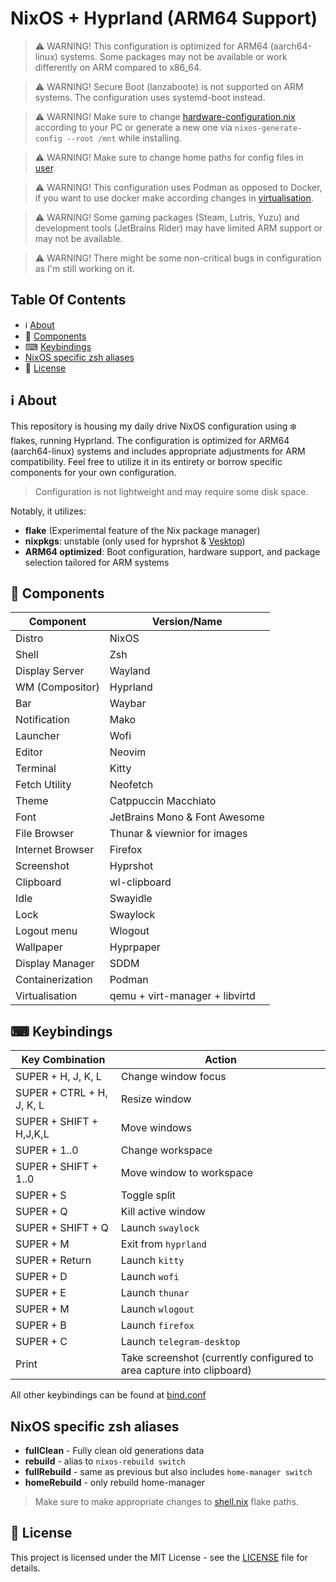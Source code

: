# NixOS + Hyprland (ARM64 Support)



> ⚠ WARNING! This configuration is optimized for ARM64 (aarch64-linux) systems. Some packages may not be available or work differently on ARM compared to x86_64.

> ⚠ WARNING! Secure Boot (lanzaboote) is not supported on ARM systems. The configuration uses systemd-boot instead.

> ⚠ WARNING! Make sure to change [hardware-configuration.nix](./system/hardware-configuration.nix) according to your PC or generate a new one via `nixos-generate-config --root /mnt` while installing.

> ⚠ WARNING! Make sure to change home paths for config files in [user](./home/config).

> ⚠ WARNING! This configuration uses Podman as opposed to Docker, if you want to use docker make according changes in [virtualisation](./system/modules/virtualisation.nix).

> ⚠ WARNING! Some gaming packages (Steam, Lutris, Yuzu) and development tools (JetBrains Rider) may have limited ARM support or may not be available.

> ⚠ WARNING! There might be some non-critical bugs in configuration as I'm still working on it.

## Table Of Contents

- ℹ [About](#-about)
- 🔧 [Components](#-components)
- ⌨ [Keybindings](#-keybindings)
- [NixOS specific zsh aliases](#-nixos-specific-zsh-aliases)
- 📖 [License](#-license)

## ℹ About

This repository is housing my daily drive NixOS configuration using ❄️ flakes, running Hyprland. The configuration is optimized for ARM64 (aarch64-linux) systems and includes appropriate adjustments for ARM compatibility. Feel free to utilize it in its entirety or borrow specific components for your own configuration.

> Configuration is not lightweight and may require some disk space.

Notably, it utilizes:

- **flake** (Experimental feature of the Nix package manager)
- **nixpkgs**: unstable (only used for hyprshot & [Vesktop](https://github.com/Vencord/Vesktop))
- **ARM64 optimized**: Boot configuration, hardware support, and package selection tailored for ARM systems

## 🔧 Components

| Component        | Version/Name                   |
| ---------------- | ------------------------------ |
| Distro           | NixOS                          |
| Shell            | Zsh                            |
| Display Server   | Wayland                        |
| WM (Compositor)  | Hyprland                       |
| Bar              | Waybar                         |
| Notification     | Mako                           |
| Launcher         | Wofi                           |
| Editor           | Neovim                         |
| Terminal         | Kitty                          |
| Fetch Utility    | Neofetch                       |
| Theme            | Catppuccin Macchiato           |
| Font             | JetBrains Mono & Font Awesome  |
| File Browser     | Thunar & viewnior for images   |
| Internet Browser | Firefox                        |
| Screenshot       | Hyprshot                       |
| Clipboard        | wl-clipboard                   |
| Idle             | Swayidle                       |
| Lock             | Swaylock                       |
| Logout menu      | Wlogout                        |
| Wallpaper        | Hyprpaper                      |
| Display Manager  | SDDM                           |
| Containerization | Podman                         |
| Virtualisation   | qemu + virt-manager + libvirtd |

## ⌨ Keybindings

| Key Combination           | Action                                                                |
| ------------------------- | --------------------------------------------------------------------- |
| SUPER + H, J, K, L        | Change window focus                                                   |
| SUPER + CTRL + H, J, K, L | Resize window                                                         |
| SUPER + SHIFT + H,J,K,L   | Move windows                                                          |
| SUPER + 1..0              | Change workspace                                                      |
| SUPER + SHIFT + 1..0      | Move window to workspace                                              |
| SUPER + S                 | Toggle split                                                          |
| SUPER + Q                 | Kill active window                                                    |
| SUPER + SHIFT + Q         | Launch `swaylock`                                                     |
| SUPER + M                 | Exit from `hyprland`                                                  |
| SUPER + Return            | Launch `kitty`                                                        |
| SUPER + D                 | Launch `wofi`                                                         |
| SUPER + E                 | Launch `thunar`                                                       |
| SUPER + M                 | Launch `wlogout`                                                      |
| SUPER + B                 | Launch `firefox`                                                      |
| SUPER + C                 | Launch `telegram-desktop`                                             |
| Print                     | Take screenshot (currently configured to area capture into clipboard) |

All other keybindings can be found at [bind.conf](./home/config/hypr/bind.conf)

## NixOS specific zsh aliases

- **fullClean** - Fully clean old generations data
- **rebuild** - alias to `nixos-rebuild switch`
- **fullRebuild** - same as previous but also includes `home-manager switch`
- **homeRebuild** - only rebuild home-manager

> Make sure to make appropriate changes to [shell.nix](./home/user/shell.nix) flake paths.

## 📖 License

This project is licensed under the MIT License - see the [LICENSE](LICENSE) file for details.
